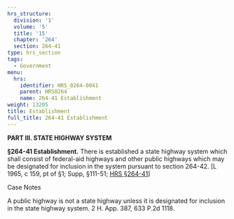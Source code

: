 ```yaml
---
hrs_structure:
  division: '1'
  volume: '5'
  title: '15'
  chapter: '264'
  section: 264-41
type: hrs_section
tags:
  - Government
menu:
  hrs:
    identifier: HRS_0264-0041
    parent: HRS0264
    name: 264-41 Establishment
weight: 13205
title: Establishment
full_title: 264-41 Establishment
---
```

**PART III. STATE HIGHWAY SYSTEM**

**§264-41 Establishment.** There is established a state highway system which shall consist of federal-aid highways and other public highways which may be designated for inclusion in the system pursuant to section 264-42\. [L 1965, c 159, pt of §1; Supp, §111-51; [HRS §264-41](/title-15/chapter-264/section-264-41/)]

Case Notes

A public highway is not a state highway unless it is designated for inclusion in the state highway system. 2 H. App. 387, 633 P.2d 1118.